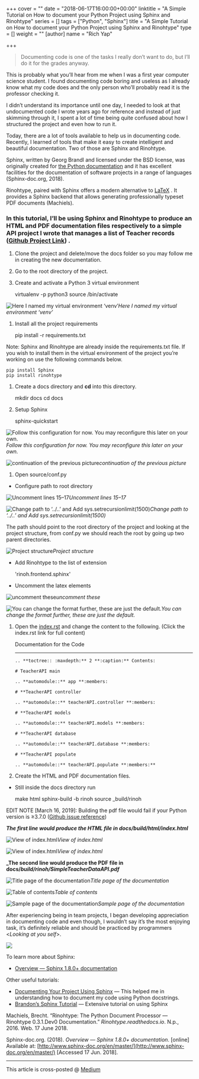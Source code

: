 +++
cover = ""
date = "2018-06-17T16:00:00+00:00"
linktitle = "A Simple Tutorial on How to document your Python Project using Sphinx and Rinohtype"
series = []
tags = ["Python", "Sphinx"]
title = "A Simple Tutorial on How to document your Python Project using Sphinx and Rinohtype"
type = []
weight = ""
[author]
name = "Rich Yap"

+++
> Documenting code is one of the tasks I really don’t want to do, but I’ll do it for the grades anyway.

This is probably what you’ll hear from me when I was a first year computer science student. I found documenting code boring and useless as I already know what my code does and the only person who’ll probably read it is the professor checking it.

I didn’t understand its importance until one day, I needed to look at that undocumented code I wrote years ago for reference and instead of just skimming through it, I spent a lot of time being quite confused about how I structured the project and even how to run it.

Today, there are a lot of tools available to help us in documenting code. Recently, I learned of tools that make it easy to create intelligent and beautiful documentation. Two of those are Sphinx and Rinohtype.

Sphinx, written by Georg Brandl and licensed under the BSD license, was originally created for [the Python documentation](https://docs.python.org/) and it has excellent facilities for the documentation of software projects in a range of languages (Sphinx-doc.org, 2018).

Rinohtype, paired with Sphinx offers a modern alternative to [LaTeX](http://en.wikipedia.org/wiki/LaTeX) . It provides a Sphinx backend that allows generating professionally typeset PDF documents (Machiels).

### In this tutorial, I’ll be using Sphinx and Rinohtype to produce an HTML and PDF documentation files respectively to a simple API project I wrote that manages a list of Teacher records ([Github Project Link](https://github.com/richdayandnight/Tutorial_SimpleTeacherAPI)) .

1. Clone the project and delete/move the docs folder so you may follow me in creating the new documentation.
2. Go to the root directory of the project.
3. Create and activate a Python 3 virtual environment

   virtualenv -p python3 <name of virtualenv>
   source <name of virtualenv>/bin/activate

![Here I named my virtual environment ‘venv’](https://cdn-images-1.medium.com/max/2000/1*G__9z51DfI7pqHnm9rFWBA.png)_Here I named my virtual environment ‘venv’_

1. Install all the project requirements

   pip install -r requirements.txt

Note: Sphinx and Rinohtype are already inside the requirements.txt file. If you wish to install them in the virtual environment of the project you’re working on use the following commands below.

    pip install Sphinx
    pip install rinohtype

1. Create a docs directory and **cd** into this directory.

   mkdir docs
   cd docs
2. Setup Sphinx

   sphinx-quickstart

![Follow this configuration for now. You may reconfigure this later on your own.](https://cdn-images-1.medium.com/max/2000/1*3GeKx7mfbRMkEatvUjL-Yw.png)_Follow this configuration for now. You may reconfigure this later on your own._

![continuation of the previous picture](https://cdn-images-1.medium.com/max/2000/1*hJU9QaPV1ColEG9SIc98Yg.png)_continuation of the previous picture_

1. Open source/conf.py

* Configure path to root directory

![Uncomment lines 15–17](https://cdn-images-1.medium.com/max/2000/1*toYP5LpVVDBGwm8Q2Rt2GQ.png)_Uncomment lines 15–17_

![Change path to ‘../..’ and Add sys.setrecursionlimit(1500)](https://cdn-images-1.medium.com/max/2000/1*SZYb2_6_GEkhNjYJer_qkg.png)_Change path to ‘../..’ and Add sys.setrecursionlimit(1500)_

The path should point to the root directory of the project and looking at the project structure, from conf.py we should reach the root by going up two parent directories.

![Project structure](https://cdn-images-1.medium.com/max/2000/1*OlJexT1WRuXWltzXRfy1Ug.png)_Project structure_

* Add Rinohtype to the list of extension

  'rinoh.frontend.sphinx'
* Uncomment the latex elements

![uncomment these](https://cdn-images-1.medium.com/max/2000/1*fApTWXZJphDDoqbRMPbB7A.png)_uncomment these_

![You can change the format further, these are just the default.](https://cdn-images-1.medium.com/max/2000/1*i4PY7uooztxvKmZLSv_baQ.png)_You can change the format further, these are just the default._

1. Open the [index.rst](https://github.com/richdayandnight/Tutorial_SimpleTeacherAPI/blob/master/docs/source/index.rst) and change the content to the following. (Click the index.rst link for full content)

   Documentation for the Code

   ***

       .. **toctree:: :maxdepth:** 2 **:caption:** Contents:
       
       # TeacherAPI main
       
       .. **automodule::** app **:members:
       
       # **TeacherAPI controller
       
       .. **automodule::** teacherAPI.controller **:members:
       
       # **TeacherAPI models
       
       .. **automodule::** teacherAPI.models **:members:
       
       # **TeacherAPI database
       
       .. **automodule::** teacherAPI.database **:members:
       
       # **TeacherAPI populate
       
       .. **automodule::** teacherAPI.populate **:members:**
2. Create the HTML and PDF documentation files.

* Still inside the docs directory run

  make html
  sphinx-build -b rinoh source _build/rinoh

EDIT NOTE \[March 16, 2019\]: Building the pdf file would fail if your Python version is ≥3.7.0 ([Github issue reference](https://github.com/brechtm/rinohtype/issues/133))

**_The first line would produce the HTML file in docs/build/html/index.html_**

![View of index.html](https://cdn-images-1.medium.com/max/2082/1*MbbTf-xJw7-vp476DuNP1w.png)_View of index.html_

![View of index.html](https://cdn-images-1.medium.com/max/2078/1*K2SXOVXrzrraG2YveCGd9A.png)_View of index.html_

**_The second line would produce the PDF file in docs/_build/rinoh/SimpleTeacherDataAPI.pdf_**

![Title page of the documentation](https://cdn-images-1.medium.com/max/2000/1*d1ZaYtu8NrOzRkTqFjwwoA.png)_Title page of the documentation_

![Table of contents](https://cdn-images-1.medium.com/max/2000/1*6dhDi7thA5VwQC2STdMNgQ.png)_Table of contents_

![Sample page of the documentation](https://cdn-images-1.medium.com/max/2000/1*p048sQvD_IK9il7se02VWQ.png)_Sample page of the documentation_

After experiencing being in team projects, I began developing appreciation in documenting code and even though, I wouldn’t say it’s the most enjoying task, it’s definitely reliable and should be practiced by programmers <_Looking at you self_>.

![](https://cdn-images-1.medium.com/max/2000/1*aKxfrwQhexd9gsYWiBHFJw.jpeg)

To learn more about Sphinx:

* [Overview — Sphinx 1.8.0+ documentation](http://www.sphinx-doc.org/en/master/)

Other useful tutorials:

* [Documenting Your Project Using Sphinx](https://pythonhosted.org/an_example_pypi_project/sphinx.html) — This helped me in understanding how to document my code using Python docstrings.
* [Brandon’s Sphinx Tutorial](https://media.readthedocs.org/pdf/brandons-sphinx-tutorial/latest/brandons-sphinx-tutorial.pdf) — Extensive tutorial on using Sphinx

Machiels, Brecht. “Rinohtype: The Python Document Processor — Rinohtype 0.3.1.Dev0 Documentation.” _Rinohtype.readthedocs.io_. N.p., 2016. Web. 17 June 2018.

Sphinx-doc.org. (2018). _Overview — Sphinx 1.8.0+ documentation_. \[online\] Available at: [http://www.sphinx-doc.org/en/master/](http://www.sphinx-doc.org/en/master/) \[Accessed 17 Jun. 2018\].

***

This article is cross-posted @ [Medium](https://medium.com/@richdayandnight/a-simple-tutorial-on-how-to-document-your-python-project-using-sphinx-and-rinohtype-177c22a15b5b)